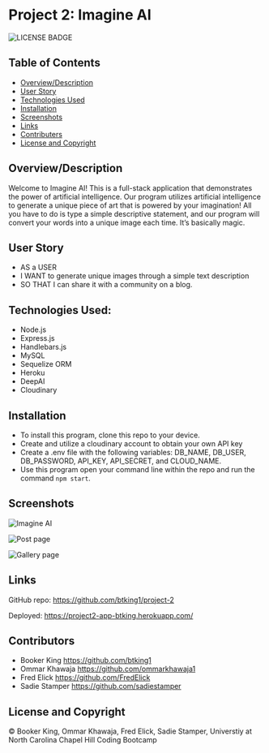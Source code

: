 # Project 2: Imagine AI

![LICENSE BADGE](https://img.shields.io/badge/license-MIT-brightgreen?style=for-the-badge)

## Table of Contents

* [Overview/Description](#oveview/description)
* [User Story](#user-story)
* [Technologies Used](#technologies-used)
* [Installation](#installation)
* [Screenshots](#screenshots)
* [Links](#links)
* [Contributers](#contributors)
* [License and Copyright](#license-and-copyright)

## Overview/Description

Welcome to Imagine AI! This is a full-stack application that demonstrates the power of artificial intelligence. Our program utilizes artificial intelligence to generate a unique piece of art that is powered by your imagination! All you have to do is type a simple descriptive statement, and our program will convert your words into a unique image each time. It’s basically magic.

## User Story

* AS a USER
* I WANT to generate unique images through a simple text description 
* SO THAT I can share it with a community on a blog.

## Technologies Used:

* Node.js
* Express.js
* Handlebars.js
* MySQL
* Sequelize ORM
* Heroku
* DeepAI
* Cloudinary

## Installation

* To install this program, clone this repo to your device.
* Create and utilize a cloudinary account to obtain your own API key
* Create a .env file with the following variables: DB_NAME, DB_USER, DB_PASSWORD, API_KEY, API_SECRET, and CLOUD_NAME.
* Use this program open your command line within the repo and run the command `npm start`.

## Screenshots

![Imagine AI](https://user-images.githubusercontent.com/79770445/182060279-468ec99b-9ea7-4222-ae97-cf6615670c84.jpg)

![Post page](https://user-images.githubusercontent.com/79770445/182060306-1740bb83-e5be-4d71-a254-0effaa2bef4f.jpg)

![Gallery page](https://user-images.githubusercontent.com/79770445/182060316-e4b7692c-a7ea-4d10-986d-27073e44f4be.jpg)

## Links

GitHub repo: https://github.com/btking1/project-2

Deployed: https://project2-app-btking.herokuapp.com/

## Contributors
- Booker King https://github.com/btking1
- Ommar Khawaja https://github.com/ommarkhawaja1
- Fred Elick https://github.com/FredElick
- Sadie Stamper https://github.com/sadiestamper

## License and Copyright
© Booker King, Ommar Khawaja, Fred Elick, Sadie Stamper, Universtiy at North Carolina Chapel Hill Coding Bootcamp 

